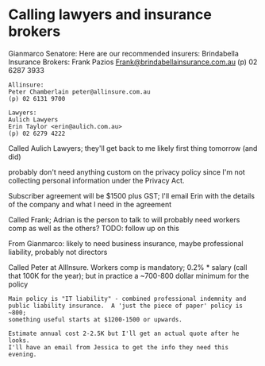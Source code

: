 # Calling lawyers and insurance brokers


Gianmarco Senatore:
    Here are our recommended insurers:
    Brindabella Insurance Brokers:
    Frank Pazios <Frank@brindabellainsurance.com.au>
    (p) 02 6287 3933

    Allinsure:
    Peter Chamberlain peter@allinsure.com.au
    (p) 02 6131 9700

    Lawyers:
    Aulich Lawyers
    Erin Taylor <erin@aulich.com.au>
    (p) 02 6279 4222


Called Aulich Lawyers; they'll get back to me likely first thing tomorrow (and did)

probably don't need anything custom on the privacy policy since I'm not collecting
personal information under the Privacy Act.

Subscriber agreement will be $1500 plus GST; I'll email Erin with the details of
the company and what I need in the agreement


Called Frank; Adrian is the person to talk to
    will probably need workers comp as well as the others?
    TODO: follow up on this

From Gianmarco: likely to need business insurance, maybe professional liability,
probably not directors


Called Peter at AllInsure.
    Workers comp is mandatory; 0.2% * salary (call that 100K for the year);
    but in practice a ~700-800 dollar minimum for the policy

    Main policy is "IT liability" - combined professional indemnity and
    public liability insurance.  A 'just the piece of paper' policy is ~800;
    something useful starts at $1200-1500 or upwards.

    Estimate annual cost 2-2.5K but I'll get an actual quote after he looks.
    I'll have an email from Jessica to get the info they need this evening.
